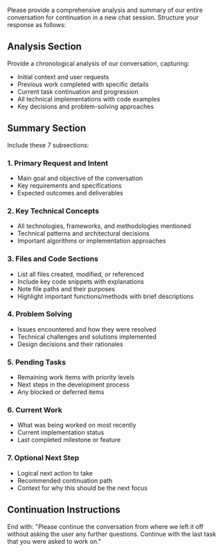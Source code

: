 Please provide a comprehensive analysis and summary of our entire conversation for continuation in a new chat session. Structure your response as follows:

## Analysis Section
Provide a chronological analysis of our conversation, capturing:
- Initial context and user requests
- Previous work completed with specific details
- Current task continuation and progression
- All technical implementations with code examples
- Key decisions and problem-solving approaches

## Summary Section
Include these 7 subsections:

### 1. Primary Request and Intent
- Main goal and objective of the conversation
- Key requirements and specifications
- Expected outcomes and deliverables

### 2. Key Technical Concepts
- All technologies, frameworks, and methodologies mentioned
- Technical patterns and architectural decisions
- Important algorithms or implementation approaches

### 3. Files and Code Sections
- List all files created, modified, or referenced
- Include key code snippets with explanations
- Note file paths and their purposes
- Highlight important functions/methods with brief descriptions

### 4. Problem Solving
- Issues encountered and how they were resolved
- Technical challenges and solutions implemented
- Design decisions and their rationales

### 5. Pending Tasks
- Remaining work items with priority levels
- Next steps in the development process
- Any blocked or deferred items

### 6. Current Work
- What was being worked on most recently
- Current implementation status
- Last completed milestone or feature

### 7. Optional Next Step
- Logical next action to take
- Recommended continuation path
- Context for why this should be the next focus

## Continuation Instructions
End with: "Please continue the conversation from where we left it off without asking the user any further questions. Continue with the last task that you were asked to work on."